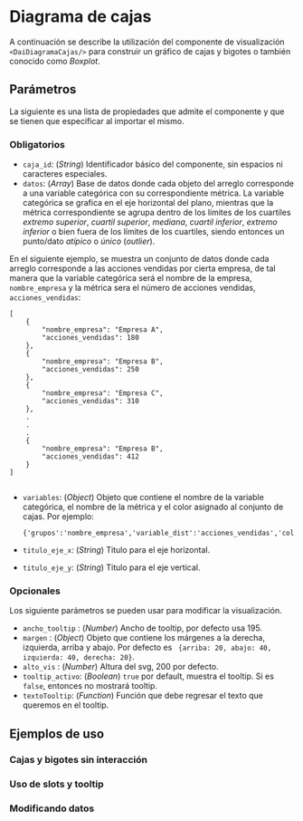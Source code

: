# Diagrama de cajas

A continuación se describe la utilización del componente de visualización `<DaiDiagramaCajas/>` para construir un 
gráfico de cajas y bigotes o también conocido como _Boxplot_.

## Parámetros

La siguiente es una lista de propiedades que admite el componente y que se tienen que especificar al importar el mismo.

### Obligatorios

* `caja_id`: (_String_) Identificador básico del componente, sin espacios ni caracteres especiales.
* `datos`: (_Array_) Base de datos donde cada objeto del arreglo corresponde a una variable categórica con su 
correspondiente métrica. La variable categórica se grafica en el eje horizontal del plano, mientras que 
la métrica correspondiente se agrupa dentro de los límites de los cuartiles _extremo superior_, _cuartil superior_, 
_mediana_, _cuartil inferior_, _extremo inferior_ o bien fuera de los límites de los cuartiles, siendo entonces un 
punto/dato _atípico_ o _único_ (_outlier_).

En el siguiente ejemplo, se muestra un conjunto de datos donde cada arreglo corresponde a las acciones vendidas por 
cierta empresa, de tal manera que la variable categórica será el nombre de la empresa, `nombre_empresa` y la métrica
sera el número de acciones vendidas, `acciones_vendidas`:

  ```
  [
      {
          "nombre_empresa": "Empresa A",
          "acciones_vendidas": 180
      },
      {
          "nombre_empresa": "Empresa B",
          "acciones_vendidas": 250
      },
      {
          "nombre_empresa": "Empresa C",
          "acciones_vendidas": 310
      },
      .
      .
      .
      {
          "nombre_empresa": "Empresa B",
          "acciones_vendidas": 412
      }
  ]
      
  ```

* `variables`: (_Object_) Objeto que contiene el nombre de la variable categórica, el nombre de la métrica y el color 
asignado al conjunto de cajas. Por ejemplo:

  ```
  {'grupos':'nombre_empresa','variable_dist':'acciones_vendidas','color':'#000'}
  ``` 

* `titulo_eje_x`: (_String_) Titulo para el eje horizontal.
* `titulo_eje_y`: (_String_) Titulo para el eje vertical.

### Opcionales

Los siguiente parámetros se pueden usar para modificar la visualización.

* `ancho_tooltip` : (_Number_) Ancho de tooltip, por defecto usa 195.
* `margen` : (_Object_) Objeto que contiene los márgenes a la derecha, izquierda, arriba y abajo. Por defecto
  es ` {arriba: 20, abajo: 40, izquierda: 40, derecha: 20}`.
* `alto_vis` : (_Number_) Altura del svg, 200 por defecto.
* `tooltip_activo`: (_Boolean_) `true` por default, muestra el tooltip. Si es `false`, entonces no mostrará tooltip.
* `textoTooltip`: (_Function_) Función que debe regresar el texto que queremos en el tooltip.


## Ejemplos de uso

### Cajas y bigotes sin interacción

### Uso de slots y tooltip

### Modificando datos